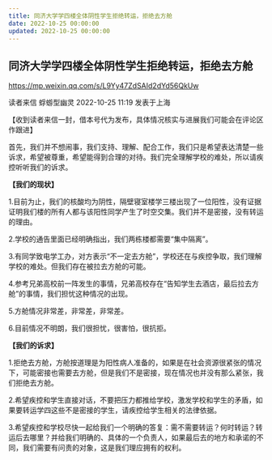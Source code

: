 ```yaml
---
title: 同济大学学四楼全体阴性学生拒绝转运，拒绝去方舱
date: 2022-10-25 00:00:00
updated: 2022-10-25 00:00:00
---
```


## 同济大学学四楼全体阴性学生拒绝转运，拒绝去方舱

https://mp.weixin.qq.com/s/L9Yy47ZdSAId2dYd56QkUw

读者来信 蜉蝣型幽灵 2022-10-25 11:19 发表于上海

【收到读者来信一封，借本号代为发布，具体情况核实与进展我们可能会在评论区作跟进】

首先，我们并不想闹事，我们支持、理解、配合工作，我们只是希望表达清楚一些诉求，希望被尊重，希望能得到合理的对待。我们完全理解学校的难处，所以请疾控听听我们的诉求。

**【我们的现状】**

1.目前为止，我们的核酸均为阴性，隔壁寝室楼学三楼出现了一位阳性，没有证据证明我们楼的所有人都与该阳性同学产生了时空交集。我们并不是密接，没有转运的理由。

2.学校的通告里面已经明确指出，我们两栋楼都需要“集中隔离”。

3.有同学致电学工办，对方表示“不一定去方舱”，学校还在与疾控争取，我们理解学校的难处。但我们存在被拉去方舱的可能。

4.参考兄弟高校前一阵发生的事情，兄弟高校存在“告知学生去酒店，最后拉去方舱”的事情，我们担忧这种情况的出现。

5.方舱情况非常差，非常差，非常差。

6.目前情况不明朗，我们很担忧，很害怕，很抗拒。

**【我们的诉求】**

1.拒绝去方舱，方舱按道理是为阳性病人准备的，如果是在社会资源很紧张的情况下，可能密接也需要去方舱，但是我们不是密接，现在情况也并没有那么紧张，我们拒绝去方舱。

2.希望疾控和学生直接对话，不要把压力都推给学校，激发学校和学生的矛盾，如果要转运学四这些不是密接的学生，请疾控给学生相关的法律依据。

3.希望疾控和学校尽快一起给我们一个明确的答复：需不需要转运？何时转运？转运后去哪里？并给我们明确的、具体的一个负责人，如果最后去的地方和承诺的不同，我们需要有问责的对象，这是我们理应拥有的权利。

